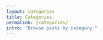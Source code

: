 ```yaml
---
layout: categories
title: Categories
permalink: /categories/
intro: "Browse posts by category."
---
```


<!-- Content is now generated by the layout -->